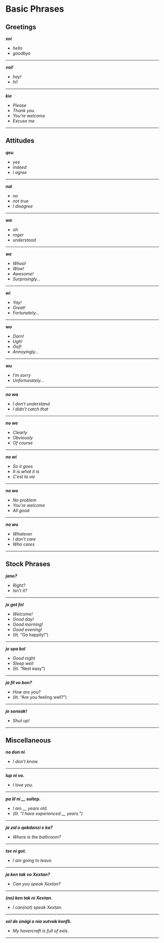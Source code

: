 # Basic Phrases

## Greetings ##

***xoi***
- *hello* 
- *goodbye*
___
***voi!***
- *hey!*
- *hi!*
___
***kie***
- *Please*
- *Thank you*
- *You’re welcome*
- *Excuse me*
___

## Attitudes ##

***qeu***
- *yes*
- *indeed*
- *I agree*
___
***nai***
- *no*
- *not true*
- *I disagree*
___
***wa***
- *oh*
- *roger*
- *understood*
___
***we***
- *Whoa!*
- *Wow!*
- *Awesome!*
- *Surprisingly...*
___
***wi***
- *Yay!*
- *Great!*
- *Fortunately...*
___
***wo***
- *Darn!*
- *Ugh!*
- *Oof!*
- *Annoyingly...*
___
***wu***
- *I’m sorry*
- *Unfortunately...*
___
***no wa***
- *I don’t understand*
- *I didn’t catch that*
___
***no we***
- *Clearly*
- *Obviously*
- *Of course*
___
***no wi***
- *So it goes*
- *It is what it is*
- *C’est la vie*
___
***no wo***
- *No problem*
- *You’re welcome*
- *All good*
___
***no wu***
- *Whatever*
- *I don’t care*
- *Who cares*
___
## Stock Phrases

***jano?***
- *Right?*
- *Isn’t it?*
___
***jo got fel***
- *Welcome!*
- *Good day!*
- *Good morning!*
- *Good evening!* 
- (lit. “Go happily!”)
___
***jo spa kol***
- *Good night*
- *Sleep well* 
- (lit. “Rest easy”)
___
***ja fil vo bon?***
- *How are you?* 
- (lit. “Are you feeling well?”)
___
***jo sonsak!***
- *Shut up!*
___
## Miscellaneous ##

***no dun ni***.
- *I don’t know.*
___
***lup ni vo.***
- *I love you.*
___
***pa lil ni __ soltep.***
- *I am __ years old.*
- *(lit. “I have experienced __ years.”)*
___
***ja zal o qakdanzi e ka?***
- *Where is the bathroom?*
___
***tse ni got.***
- *I am going to leave.*
___
***ja ken tak vo Xextan?***
- *Can you speak Xextan?*
___
***(no) ken tak ni Xextan.***
- *I can(not) speak Xextan.*
___
***xel de únági o nia xutvak konfli.***
- *My hovercraft is full of eels.*
___